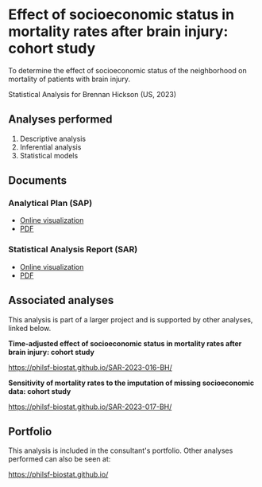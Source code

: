 # Effect of socioeconomic status in mortality rates after brain injury: cohort study

To determine the effect of socioeconomic status of the neighborhood on mortality of patients with brain injury.

Statistical Analysis for Brennan Hickson (US, 2023)
<!-- Technical Report for Brennan Hickson (US, 2023) -->

## Analyses performed

1. Descriptive analysis
1. Inferential analysis
1. Statistical models

## Documents

### Analytical Plan (SAP)

<!-- - [Online visualization][sapviz-v02] -->
<!-- - [PDF][sappdf-v02] -->

- [Online visualization][sapviz-v01]
- [PDF][sappdf-v01]

### Statistical Analysis Report (SAR)

<!-- - [Online visualization][reportviz-v02] -->
<!-- - [PDF][pdf-v02] -->

- [Online visualization][reportviz-v01]
- [PDF][pdf-v01]

## Associated analyses

This analysis is part of a larger project and is supported by other analyses, linked below.

**Time-adjusted effect of socioeconomic status in mortality rates after brain injury: cohort study**

<https://philsf-biostat.github.io/SAR-2023-016-BH/>

**Sensitivity of mortality rates to the imputation of missing socioeconomic data: cohort study**

<https://philsf-biostat.github.io/SAR-2023-017-BH/>

## Portfolio

This analysis is included in the consultant's portfolio.
Other analyses performed can also be seen at:

<https://philsf-biostat.github.io/>

<!-- --- -->

[sapviz-v01]: report/SAP-2023-004-BH-v01.md
[sapviz-v02]: report/SAP-2023-004-BH-v02.md
[sappdf-v01]: https://docs.google.com/viewer?url=https://github.com/philsf-biostat/SAR-2023-004-BH/raw/main/report/SAP-2023-004-BH-v01.pdf
[sappdf-v02]: https://docs.google.com/viewer?url=https://github.com/philsf-biostat/SAR-2023-004-BH/raw/main/report/SAP-2023-004-BH-v02.pdf

[reportviz-v01]: report/SAR-2023-004-BH-v01.md
[reportviz-v02]: report/SAR-2023-004-BH-v02.md
[pdf-v01]: https://docs.google.com/viewer?url=https://github.com/philsf-biostat/SAR-2023-004-BH/raw/main/report/SAR-2023-004-BH-v01.pdf
[pdf-v02]: https://docs.google.com/viewer?url=https://github.com/philsf-biostat/SAR-2023-004-BH/raw/main/report/SAR-2023-004-BH-v02.pdf

